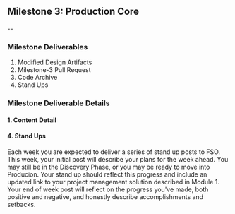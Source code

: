 ## Milestone 3: Production Core

--

### Milestone Deliverables

1. Modified Design Artifacts
2. Milestone-3 Pull Request
3. Code Archive
4. Stand Ups

### Milestone Deliverable Details

#### 1. Content Detail

#### 4. Stand Ups

Each week you are expected to deliver a series of stand up posts to FSO. This week, your initial post will describe your plans for the week ahead. You may still be in the Discovery Phase, or you may be ready to move into Producion. Your stand up should reflect this progress and include an updated link to your project management solution described in Module 1. Your end of week post will reflect on the progress you've made, both positive and negative, and honestly describe accomplishments and setbacks.
